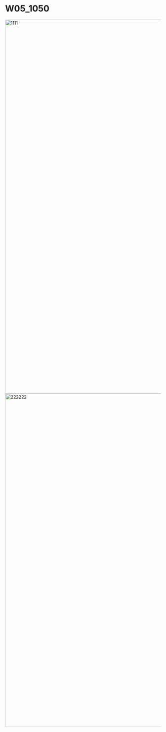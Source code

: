 # W05_1050
<img width="690" height="1210" alt="1111" src="https://github.com/user-attachments/assets/3b1ec87e-c154-45b1-8f28-563780a26738" />
<img width="1076" height="1078" alt="222222" src="https://github.com/user-attachments/assets/97bacdb2-9d10-445d-9e06-13a982062b53" />
